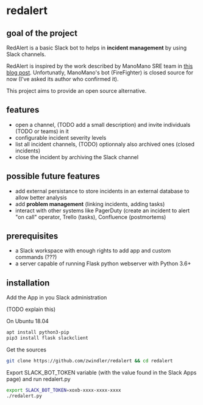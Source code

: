 # redalert

## goal of the project

RedAlert is a basic Slack bot to helps in **incident management** by using Slack channels.

RedAlert is inspired by the work described by ManoMano SRE team in [this blog post](https://medium.com/manomano-tech/incident-management-with-a-bot-7e80deb5b5e5). Unfortunatly, ManoMano's bot (FireFighter) is closed source for now (I've asked its author who confirmed it).

This project aims to provide an open source alternative.

## features

* open a channel, (TODO add a small description) and invite individuals (TODO or teams) in it
* configurable incident severity levels
* list all incident channels, (TODO) optionnaly also archived ones (closed incidents)
* close the incident by archiving the Slack channel

## possible future features

* add external persistance to store incidents in an external database to allow better analysis
* add **problem management** (linking incidents, adding tasks)
* interact with other systems like PagerDuty (create an incident to alert "on call" operator, Trello (tasks), Confluence (postmortems)

## prerequisites

* a Slack workspace with enough rights to add app and custom commands (???)
* a server capable of running Flask python webserver with Python 3.6+

## installation

Add the App in you Slack administration

(TODO explain this)

On Ubuntu 18.04

```bash
apt install python3-pip
pip3 install flask slackclient
```

Get the sources

```bash
git clone https://github.com/zwindler/redalert && cd redalert
```

Export SLACK\_BOT\_TOKEN variable (with the value found in the Slack Apps page) and run redalert.py

```bash
export SLACK_BOT_TOKEN=xoxb-xxxx-xxxx-xxxx
./redalert.py
```
